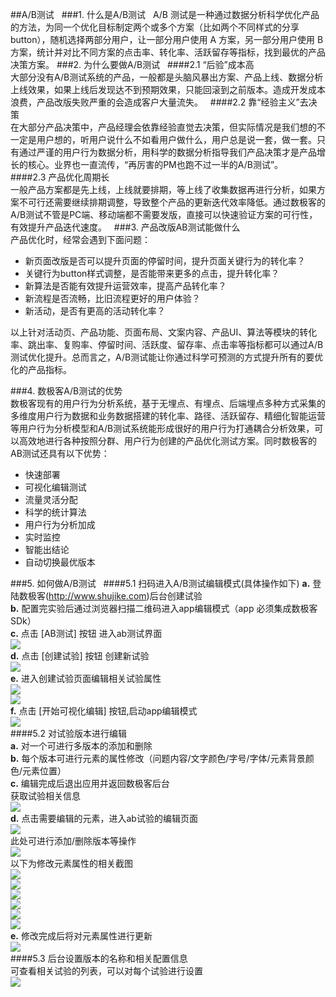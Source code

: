 ##A/B测试  
###1. 什么是A/B测试  
A/B 测试是一种通过数据分析科学优化产品的方法，为同一个优化目标制定两个或多个方案（比如两个不同样式的分享button），随机选择两部分用户，让一部分用户使用 A 方案，另一部分用户使用 B 方案，统计并对比不同方案的点击率、转化率、活跃留存等指标，找到最优的产品决策方案。
###2. 为什么要做A/B测试  
####2.1 “后验”成本高  
大部分没有A/B测试系统的产品，一般都是头脑风暴出方案、产品上线、数据分析上线效果，如果上线后发现达不到预期效果，只能回滚到之前版本。造成开发成本浪费，产品改版失败严重的会造成客户大量流失。  
####2.2 靠“经验主义”去决策  
在大部分产品决策中，产品经理会依靠经验直觉去决策，但实际情况是我们想的不一定是用户想的，听用户说什么不如看用户做什么，用户总是说一套，做一套。只有通过严谨的用户行为数据分析，用科学的数据分析指导我们产品决策才是产品增长的核心。业界也一直流传，“再厉害的PM也跑不过一半的A/B测试”。  
####2.3 产品优化周期长  
一般产品方案都是先上线，上线就要排期，等上线了收集数据再进行分析，如果方案不可行还需要继续排期调整，导致整个产品的更新迭代效率降低。通过数极客的A/B测试不管是PC端、移动端都不需要发版，直接可以快速验证方案的可行性，有效提升产品迭代速度。  
###3. 产品改版AB测试能做什么  
产品优化时，经常会遇到下面问题：  
 * 新页面改版是否可以提升页面的停留时间，提升页面关键行为的转化率？  
 * 关键行为button样式调整，是否能带来更多的点击，提升转化率？  
 * 新算法是否能有效提升运营效率，提高产品转化率？  
 * 新流程是否流畅，比旧流程更好的用户体验？  
 * 新活动，是否有更高的活动转化率？
 
以上针对活动页、产品功能、页面布局、文案内容、产品UI、算法等模块的转化率、跳出率、复购率、停留时间、活跃度、留存率、点击率等指标都可以通过A/B测试优化提升。总而言之，A/B测试能让你通过科学可预测的方式提升所有的要优化的产品指标。  

###4. 数极客A/B测试的优势  
数极客现有的用户行为分析系统，基于无埋点、有埋点、后端埋点多种方式采集的多维度用户行为数据和业务数据搭建的转化率、路径、活跃留存、精细化智能运营等用户行为分析模型和A/B测试系统能形成很好的用户行为打通耦合分析效果，可以高效地进行各种按照分群、用户行为创建的产品优化测试方案。同时数极客的AB测试还具有以下优势：
 *	快速部署  
 *	可视化编辑测试  
 *	流量灵活分配  
 *	科学的统计算法  
 *	用户行为分析加成  
 *	实时监控  
 *	智能出结论  
 *	自动切换最优版本  

###5. 如何做A/B测试  
####5.1 扫码进入A/B测试编辑模式(具体操作如下)
**a.** 登陆数极客(<http://www.shujike.com>)后台创建试验  
**b.** 配置完实验后通过浏览器扫描二维码进入app编辑模式（app 必须集成数极客SDk）  
**c.** 点击 [AB测试] 按钮 进入ab测试界面  
![](http://www.shujike.com/docsimg/abtest_login.png)  
**d.** 点击 [创建试验] 按钮 创建新试验  
![](http://www.shujike.com/docsimg/abtest_creat_1.png)  
**e.** 进入创建试验页面编辑相关试验属性  
![](http://www.shujike.com/docsimg/abtest_creat_2.png)  
![](http://www.shujike.com/docsimg/abtest_creat_3.png)  
**f.** 点击 [开始可视化编辑] 按钮,启动app编辑模式  
![](http://www.shujike.com/docsimg/abtest_start.png)  
####5.2 对试验版本进行编辑  
**a.** 对一个可进行多版本的添加和删除  
**b.** 每个版本可进行元素的属性修改（问题内容/文字颜色/字号/字体/元素背景颜色/元素位置）  
**c.** 编辑完成后退出应用并返回数极客后台  
获取试验相关信息  
![](http://www.shujike.com/docsimg/abtest_get_test_info.png)  
**d.** 点击需要编辑的元素，进入ab试验的编辑页面  
![](http://www.shujike.com/docsimg/abtest_edit.png)  
此处可进行添加/删除版本等操作  
![](http://www.shujike.com/docsimg/abtest_add_version.png)  
以下为修改元素属性的相关截图  
![](http://www.shujike.com/docsimg/abtest_edit_text.png)  
![](http://www.shujike.com/docsimg/abtest_edit_text_color.png)  
![](http://www.shujike.com/docsimg/abtest_edit_text_size.png)  
![](http://www.shujike.com/docsimg/abtest_edit_text_typeface.png)  
![](http://www.shujike.com/docsimg/abtest_add_background_color.png)  
![](http://www.shujike.com/docsimg/abtest_edit_location.png)  
**e.** 修改完成后将对元素属性进行更新  
![](http://www.shujike.com/docsimg/abtest_update_version.png)  
####5.3 后台设置版本的名称和相关配置信息  
可查看相关试验的列表，可以对每个试验进行设置  
![](http://www.shujike.com/docsimg/abtest_list.png)  

